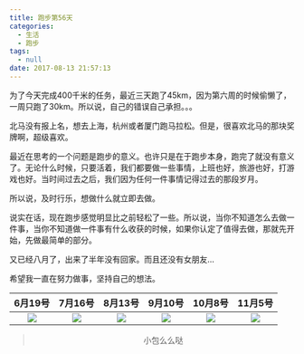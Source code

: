 ```yaml
---
title: 跑步第56天
categories:
  - 生活
  - 跑步
tags:
  - null
date: 2017-08-13 21:57:13
---
```


为了今天完成400千米的任务，最近三天跑了45km，因为第六周的时候偷懒了，一周只跑了30km。所以说，自己的错误自己承担。。。

北马没有报上名，想去上海，杭州或者厦门跑马拉松。但是，很喜欢北马的那块奖牌啊，超级喜欢。

最近在思考的一个问题是跑步的意义。也许只是在于跑步本身，跑完了就没有意义了。无论什么时候，只要活着，我们都要做一些事情，上班也好，旅游也好，打游戏也好。当时间过去之后，我们因为任何一件事情记得过去的那段岁月。

所以说，及时行乐，想做什么就立即去做。

说实在话，现在跑步感觉明显比之前轻松了一些。所以说，当你不知道怎么去做一件事，当你不知道做一件事有什么收获的时候，如果你认定了值得去做，那就先开始，先做最简单的部分。

又已经八月了，出来了半年没有回家。而且还没有女朋友...

希望我一直在努力做事，坚持自己的想法。

|6月19号|7月16号|8月13号|9月10号|10月8号|11月5号|
|:---:|:---:|:---:|:---:|:---:|:---:|
|![](http://wx3.sinaimg.cn/mw690/5c4190b0ly1fhm2pqi9j9j20ku11276i.jpg)|![](http://wx2.sinaimg.cn/mw690/5c4190b0ly1fhm2pr17nrj20ku112gnu.jpg)|![](http://wx2.sinaimg.cn/mw690/5c4190b0ly1fiig0wpwnjj20jz0zkq48.jpg)|![](http://ww4.sinaimg.cn/mw690/5c4190b0jw8eogzzejorjj2082082gmj.jpg)|![](http://ww4.sinaimg.cn/mw690/5c4190b0jw8eogzzejorjj2082082gmj.jpg)|![](http://ww4.sinaimg.cn/mw690/5c4190b0jw8eogzzejorjj2082082gmj.jpg)|

><div align=center>小包么么哒</div>